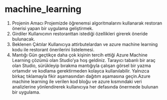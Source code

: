 # machine_learning
1.	Projenin Amacı
Projemizde öğrenemsi algoritmalarını kullanarak restoran önerisi yapan bir uygulama geliştirmek.
2.	Girdiler
Kullanıcının restoranttan istediği özellikleri girerek öneride bulunacak.
3.	Beklenen Çıktılar
Kullanıcıya attirbutelardan ve azure machine learning kodu ile restorant önerilerini listelemesi.
4.	Mantığı
Gün geçtikçe daha çok kişinin tercih ettiği Azure Machine Learning çözümü olan Studio’ya hoş geldiniz. Tarayıcı tabanlı bir araç olan Studio, sürükleyip bırakma mantığıyla çalışan görsel bir yazma ortamıdır ve kodlama gerektirmeden kolayca kullanılabilir. Yalnızca birkaç tıklamayla fikir aşamasından dağıtım aşamasına geçin.Azure machine learning ile verilen kod bloğu ve azure kısmındaki veri analizlerine yönlendirerek kullanıcıya her defasında önermede bulunan bir uygulama.

